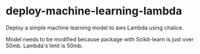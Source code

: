# deploy-machine-learning-lambda
Deploy a simple machine learning model to aws Lambda using chalice.

Model needs to be modified because package with Scikit-learn is just over 50mb. Lambda's limit is 50mb.
